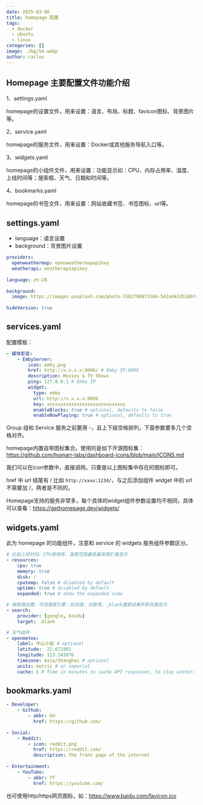 ```yaml
---
date: 2025-03-06
title: homepage 配置
tags:
  - docker
  - ubuntu
  - linux
categories: []
image: ./bg/54.webp
author: carlos
---
```


## Homepage 主要配置文件功能介绍

1、settings.yaml

homepage的设置文件，用来设置：语言、布局、标题、favicon图标、背景图片等。

2、service.yaml

homepage的服务文件，用来设置：Docker或其他服务导航入口等。

3、widgets.yaml

homepage的小组件文件，用来设置：功能显示如：CPU、内存占用率、温度、上线时间等；搜索框、天气、日期和时间等。

4、bookmarks.yaml

homepage的书签文件，用来设置：网站收藏书签、书签图标、url等。

## settings.yaml

- language：语言设置
- background：背景图片设置

```yaml
providers:
  openweathermap: openweathermapapikey
  weatherapi: weatherapiapikey
  
language: zh-CN
  
background:
  image: https://images.unsplash.com/photo-1502790671504-542ad42d5189?auto=format&fit=crop&w=2560&q=80
  
hideVersion: true
```

## services.yaml

配置模板：

```yaml
- 媒体影音:
    - EmbyServer:
        icon: emby.png
        href: http://x.x.x.x:8096/ # Emby IP:8096
        description: Movies & TV Shows
        ping: 127.0.0.1 # Emby IP
        widget:
          type: emby
          url: http://x.x.x.x:8096
          key: xxxxxxxxxxxxxxxxxxxxxxxxxxxxx
          enableBlocks: true # optional, defaults to false
          enableNowPlaying: true # optional, defaults to true
```

Group 组和 Service 服务之前要用 -，且上下级空格排列，下面参数要多几个空格对齐。

homepage内置自带图标集合。使用的是如下开源图标集：https://github.com/homarr-labs/dashboard-icons/blob/main/ICONS.md

我们可以在icon参数中，直接调用。只要是以上图标集中存在的图标即可。

href 中 url 结尾有 / 比如 `http://xxxx:1234/`，与之后添加组件 widget 中的 url 不需要加 /，两者是不同的。

Homepage支持的服务非常多，每个具体的widget组件参数设置均不相同，具体可以查看：https://gethomepage.dev/widgets/

## widgets.yaml

此为 homepage 的功能组件，注意和 service 的 widgets 服务组件参数区分。

```yaml
# 比如上线时间、CPU使用率、温度范围最低最高等扩展显示
- resources:
    cpu: true
    memory: true
    disk: /
    cputemp: false # disabled by default
    uptime: true # disabled by default
    expanded: true # show the expanded view

# 搜索框设置，可选搜索引擎：如百度、谷歌等，_blank搜索结果开新页面显示
- search:
    provider: [google, baidu]
    target: _blank

# 天气组件
- openmeteo:
    label: 中山小榄 # optional
    latitude:  22.671981
    longitude: 113.243876
    timezone: Asia/Shanghai # optional
    units: metric # or imperial
    cache: 5 # Time in minutes to cache API responses, to stay within limits
```

## bookmarks.yaml

```yaml
- Developer:
    - Github:
        - abbr: GH
          href: https://github.com/
 
- Social:
    - Reddit:
        - icon: reddit.png
          href: https://reddit.com/
          description: The front page of the internet
 
- Entertainment:
    - YouTube:
        - abbr: YT
          href: https://youtube.com/
```

也可使用http/https网页图标，如：https://www.baidu.com/favicon.ico